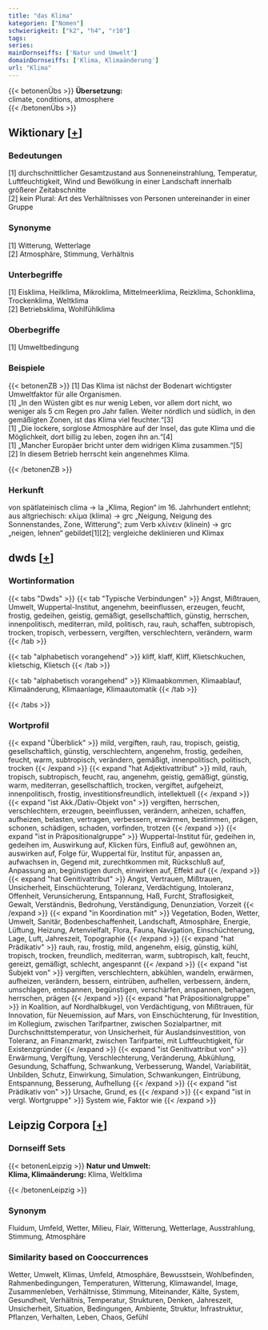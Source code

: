 ```yaml
---
title: "das Klima"
kategorien: ["Nomen"]
schwierigkeit: ["k2", "h4", "r10"]
tags:
series:
mainDornseiffs: ['Natur und Umwelt']
domainDornseiffs: ['Klima, Klimaänderung']
url: "Klima"
---
```


{{< betonenÜbs >}}
**Übersetzung:**  
climate, conditions, atmosphere  
{{< /betonenÜbs >}}

## Wiktionary [[+](https://de.wiktionary.org/wiki/Klima)]

### Bedeutungen
[1] durchschnittlicher Gesamtzustand aus Sonneneinstrahlung, Temperatur, Luftfeuchtigkeit, Wind und Bewölkung in einer Landschaft innerhalb größerer Zeitabschnitte  
[2] kein Plural: Art des Verhältnisses von Personen untereinander in einer Gruppe  

### Synonyme
[1] Witterung, Wetterlage  
[2] Atmosphäre, Stimmung, Verhältnis  

### Unterbegriffe
[1] Eisklima, Heilklima, Mikroklima, Mittelmeerklima, Reizklima, Schonklima, Trockenklima, Weltklima  
[2] Betriebsklima, Wohlfühlklima  

### Oberbegriffe
[1] Umweltbedingung  

### Beispiele
{{< betonenZB >}}
[1] Das Klima ist nächst der Bodenart wichtigster Umweltfaktor für alle Organismen.  
[1] „In den Wüsten gibt es nur wenig Leben, vor allem dort nicht, wo weniger als 5 cm Regen pro Jahr fallen. Weiter nördlich und südlich, in den gemäßigten Zonen, ist das Klima viel feuchter.“[3]  
[1] „Die lockere, sorglose Atmosphäre auf der Insel, das gute Klima und die Möglichkeit, dort billig zu leben, zogen ihn an.“[4]  
[1] „Mancher Europäer bricht unter dem widrigen Klima zusammen.“[5]  
[2] In diesem Betrieb herrscht kein angenehmes Klima.  

{{< /betonenZB >}}
### Herkunft
von spätlateinisch clima → la „Klima, Region“ im 16. Jahrhundert entlehnt; aus altgriechisch: κλίμα (klíma) → grc „Neigung, Neigung des Sonnenstandes, Zone, Witterung“; zum Verb κλίνειν (klínein) → grc „neigen, lehnen“ gebildet[1][2]; vergleiche deklinieren und Klimax  



## dwds [[+](https://www.dwds.de/wb/Klima)]

### Wortinformation
{{< tabs "Dwds" >}}
{{< tab "Typische Verbindungen" >}}
Angst, Mißtrauen, Umwelt, Wuppertal-Institut, angenehm, beeinflussen, erzeugen, feucht, frostig, gedeihen, geistig, gemäßigt, gesellschaftlich, günstig, herrschen, innenpolitisch, mediterran, mild, politisch, rau, rauh, schaffen, subtropisch, trocken, tropisch, verbessern, vergiften, verschlechtern, verändern, warm
{{< /tab >}}

{{< tab "alphabetisch vorangehend" >}}
kliff, klaff, Kliff, Klietschkuchen, klietschig, Klietsch
{{< /tab >}}

{{< tab "alphabetisch vorangehend" >}}
Klimaabkommen, Klimaablauf, Klimaänderung, Klimaanlage, Klimaautomatik
{{< /tab >}}

{{< /tabs >}}

### Wortprofil
{{< expand "Überblick" >}} mild, vergiften, rauh, rau, tropisch, geistig, gesellschaftlich, günstig, verschlechtern, angenehm, frostig, gedeihen, feucht, warm, subtropisch, verändern, gemäßigt, innenpolitisch, politisch, trocken {{< /expand >}}
{{< expand "hat Adjektivattribut" >}} mild, rauh, tropisch, subtropisch, feucht, rau, angenehm, geistig, gemäßigt, günstig, warm, mediterran, gesellschaftlich, trocken, vergiftet, aufgeheizt, innenpolitisch, frostig, investitionsfreundlich, intellektuell {{< /expand >}}
{{< expand "ist Akk./Dativ-Objekt von" >}} vergiften, herrschen, verschlechtern, erzeugen, beeinflussen, verändern, anheizen, schaffen, aufheizen, belasten, vertragen, verbessern, erwärmen, bestimmen, prägen, schonen, schädigen, schaden, vorfinden, trotzen {{< /expand >}}
{{< expand "ist in Präpositionalgruppe" >}} Wuppertal-Institut für, gedeihen in, gedeihen im, Auswirkung auf, Klicken fürs, Einfluß auf, gewöhnen an, auswirken auf, Folge für, Wuppertal für, Institut für, anpassen an, aufwachsen in, Gegend mit, zurechtkommen mit, Rückschluß auf, Anpassung an, begünstigen durch, einwirken auf, Effekt auf {{< /expand >}}
{{< expand "hat Genitivattribut" >}} Angst, Vertrauen, Mißtrauen, Unsicherheit, Einschüchterung, Toleranz, Verdächtigung, Intoleranz, Offenheit, Verunsicherung, Entspannung, Haß, Furcht, Straflosigkeit, Gewalt, Verständnis, Bedrohung, Verständigung, Denunziation, Vorzeit {{< /expand >}}
{{< expand "in Koordination mit" >}} Vegetation, Boden, Wetter, Umwelt, Sanitär, Bodenbeschaffenheit, Landschaft, Atmosphäre, Energie, Lüftung, Heizung, Artenvielfalt, Flora, Fauna, Navigation, Einschüchterung, Lage, Luft, Jahreszeit, Topographie {{< /expand >}}
{{< expand "hat Prädikativ" >}} rauh, rau, frostig, mild, angenehm, eisig, günstig, kühl, tropisch, trocken, freundlich, mediterran, warm, subtropisch, kalt, feucht, gereizt, gemäßigt, schlecht, angespannt {{< /expand >}}
{{< expand "ist Subjekt von" >}} vergiften, verschlechtern, abkühlen, wandeln, erwärmen, aufheizen, verändern, bessern, eintrüben, aufhellen, verbessern, ändern, umschlagen, entspannen, begünstigen, verschärfen, anspannen, behagen, herrschen, prägen {{< /expand >}}
{{< expand "hat Präpositionalgruppe" >}} in Koalition, auf Nordhalbkugel, von Verdächtigung, von Mißtrauen, für Innovation, für Neuemission, auf Mars, von Einschüchterung, für Investition, im Kollegium, zwischen Tarifpartner, zwischen Sozialpartner, mit Durchschnittstemperatur, von Unsicherheit, für Auslandsinvestition, von Toleranz, an Finanzmarkt, zwischen Tarifpartei, mit Luftfeuchtigkeit, für Existenzgründer {{< /expand >}}
{{< expand "ist Genitivattribut von" >}} Erwärmung, Vergiftung, Verschlechterung, Veränderung, Abkühlung, Gesundung, Schaffung, Schwankung, Verbesserung, Wandel, Variabilität, Unbilden, Schutz, Einwirkung, Simulation, Schwankungen, Eintrübung, Entspannung, Besserung, Aufhellung {{< /expand >}}
{{< expand "ist Prädikativ von" >}} Ursache, Grund, es {{< /expand >}}
{{< expand "ist in vergl. Wortgruppe" >}} System wie, Faktor wie {{< /expand >}}

## Leipzig Corpora [[+](https://corpora.uni-leipzig.de/en/res?word=Klima&corpusId=deu_newscrawl-public_2018)]

### Dornseiff Sets
{{< betonenLeipzig >}}
**Natur und Umwelt:**  
**Klima, Klimaänderung:** Klima, Weltklima  

{{< /betonenLeipzig >}}

### Synonym
Fluidum, Umfeld, Wetter, Milieu, Flair, Witterung, Wetterlage, Ausstrahlung, Stimmung, Atmosphäre


### Similarity based on Cooccurrences
Wetter, Umwelt, Klimas, Umfeld, Atmosphäre, Bewusstsein, Wohlbefinden, Rahmenbedingungen, Temperaturen, Witterung, Klimawandel, Image, Zusammenleben, Verhältnisse, Stimmung, Miteinander, Kälte, System, Gesundheit, Verhältnis, Temperatur, Strukturen, Denken, Jahreszeit, Unsicherheit, Situation, Bedingungen, Ambiente, Struktur, Infrastruktur, Pflanzen, Verhalten, Leben, Chaos, Gefühl

